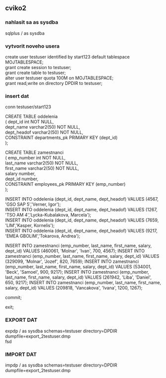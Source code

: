 ## cviko2

### nahlasit sa as sysdba
sqlplus / as sysdba <br />

### vytvorit noveho usera 
create user testuser identified by start123 default tablespace MOJTABLESPACE; <br />
grant create session to testuser; <br />
grant create table to testuser; <br />
alter user testuser quota 100M on MOJTABLESPACE; <br />
grant read,write on directory DPDIR to testuser; <br />

### insert dat

conn testuser/start123 <br />

CREATE TABLE oddelenia <br /> 
( dept_id int NOT NULL, <br />
dept_name varchar2(50) NOT NULL, <br />
dept_headof varchar2(50) NOT NULL, <br />
CONSTRAINT departments_pk PRIMARY KEY (dept_id) <br />
); <br />

CREATE TABLE zamestnanci <br />
( emp_number int NOT NULL, <br />
last_name varchar2(50) NOT NULL, <br />
first_name varchar2(50) NOT NULL, <br />
salary number, <br />
dept_id number, <br />
CONSTRAINT employees_pk PRIMARY KEY (emp_number) <br />
); <br />

INSERT INTO oddelenia (dept_id, dept_name, dept_headof) VALUES (4567, 'GSO SAP 5','Verner, Igor'); <br />
INSERT INTO oddelenia (dept_id, dept_name, dept_headof) VALUES (1267, 'TSO AM 4','Lycka-Kubalakova, Marcela'); <br />
INSERT INTO oddelenia (dept_id, dept_name, dept_headof) VALUES (7659, 'LIM','Kasper, Kornelis'); <br />
INSERT INTO oddelenia (dept_id, dept_name, dept_headof) VALUES (9217, 'EMEA GBOLIM','Tokarova, Andrea'); <br />

INSERT INTO zamestnanci (emp_number, last_name, first_name, salary, dept_id) VALUES (460061, 'Molnar', 'Ivan', 700, 4567);
INSERT INTO zamestnanci (emp_number, last_name, first_name, salary, dept_id) VALUES (329099, 'Molnar', 'Jozef', 820, 7659);
INSERT INTO zamestnanci (emp_number, last_name, first_name, salary, dept_id) VALUES (534001, 'Beck', 'Samoel', 900, 9217);
INSERT INTO zamestnanci (emp_number, last_name, first_name, salary, dept_id) VALUES (261942, 'Liba', 'Daniel', 650, 9217);
INSERT INTO zamestnanci (emp_number, last_name, first_name, salary, dept_id) VALUES (209818, 'Vancakova', 'Ivana', 1200, 1267);

commit; <br />

exit; <br />

### EXPORT DAT

expdp / as sysdba schemas=testuser directory=DPDIR dumpfile=export_2testuser.dmp <br />
fsd

### IMPORT DAT

impdp / as sysdba schemas=testuser directory=DPDIR dumpfile=export_2testuser.dmp <br />


